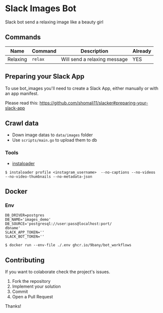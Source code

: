 # Slack Images Bot
Slack bot send a relaxing image like a beauty girl
## Commands
|  Name | Command  | Description  | Already  |
|---|---|---|---|
| Relaxing  | `relax`  | Will send a relaxing message | YES  |
## Preparing your Slack App

To use bot_images you'll need to create a Slack App, either manually or with an app manifest.

Please read this: https://github.com/shomali11/slacker#preparing-your-slack-app

## Crawl data
- Down image datas to `data/images` folder
- Use `scripts/main.go` to upload them to db
### Tools 
- [instaloader](https://github.com/instaloader/instaloader)
```
$ instaloader profile <instagram_username>  --no-captions --no-videos --no-video-thumbnails --no-metadata-json
```
## Docker

### Env
```
DB_DRIVER=postgres 
DB_NAME='images_demo' 
DB_SOURCE='postgresql://user:pass@localhost:port/
dbname' 
SLACK_APP_TOKEN=''
SLACK_BOT_TOKEN='' 
```

```
$ docker run --env-file ./.env ghcr.io/9bany/bot_workflows
```
## Contributing

If you want to colaborate check the project's issues.

1. Fork the repository
2. Implement your solution
3. Commit
4. Open a Pull Request

Thanks!
